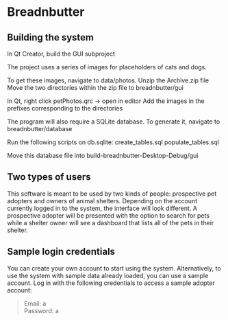 # Breadnbutter

## Building the system

In Qt Creator, build the GUI subproject

The project uses a series of images for placeholders of cats and dogs.

To get these images, navigate to data/photos.
Unzip the Archive.zip file
Move the two directories within the zip file to breadnbutter/gui

In Qt, right click petPhotos.qrc -> open in editor
Add the images in the prefixes corresponding to the directories

The program will also require a SQLite database.
To generate it, navigate to breadnbutter/database

Run the following scripts on db.sqlite:
create_tables.sql
populate_tables.sql

Move this database file into build-breadnbutter-Desktop-Debug/gui

## Two types of users
This software is meant to be used by two kinds of people: prospective pet adopters and owners of animal shelters. Depending on the account currently logged in to the system, the interface will look different. A prospective adopter will be presented with the option to search for pets while a shelter owner will see a dashboard that lists all of the pets in their shelter.

## Sample login credentials

You can create your own account to start using the system. Alternatively, to use the system with sample data already loaded, you can use a sample account. Log in with the following credentials to access a sample adopter account:

> Email: a \
> Password: a
